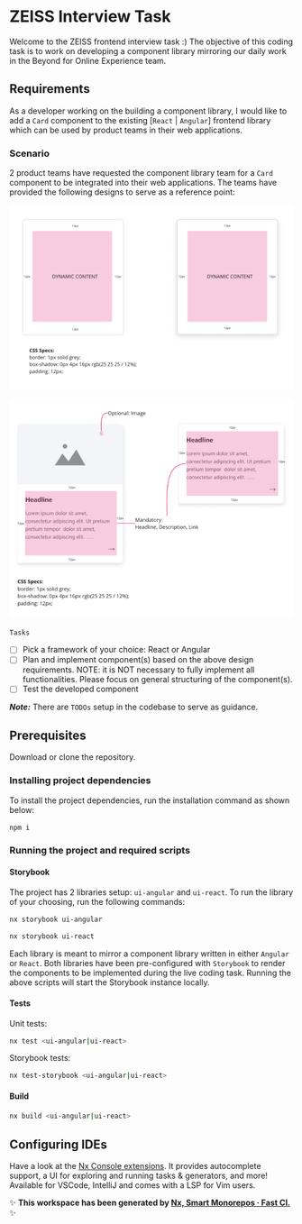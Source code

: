 # ZEISS Interview Task

Welcome to the ZEISS frontend interview task :)
The objective of this coding task is to work on developing a component library mirroring our daily work
in the Beyond for Online Experience team.

## Requirements

As a developer working on the building a component library, I would like to add a `Card` component to the existing
[`React` | `Angular`] frontend library which can be used by product teams in their web applications.

### Scenario
2 product teams have requested the component library team for a `Card` component to be integrated into
their web applications. The teams have provided the following designs to serve as a reference point:

![requirement-1.png](./docs/requirement-1.png)

![requirement-2.png](./docs/requirement-2.png)

`Tasks`

- [ ] Pick a framework of your choice: React or Angular
- [ ] Plan and implement component(s) based on the above design requirements. NOTE: it is NOT necessary to fully implement all functionalities. Please focus on general structuring of the component(s).
- [ ] Test the developed component

***Note:*** There are `TODOs` setup in the codebase to serve as guidance.

## Prerequisites

Download or clone the repository.

### Installing project dependencies 

To install the project dependencies, run the installation command as shown below:

```sh
npm i
```

### Running the project and required scripts

#### Storybook

The project has 2 libraries setup: `ui-angular` and `ui-react`. To run the library of your choosing, run the
following commands:

```sh
nx storybook ui-angular
```

```sh
nx storybook ui-react
```

Each library is meant to mirror a component library written in either `Angular` or `React`.
Both libraries have been pre-configured with `Storybook` to render the components to be implemented during
the live coding task. Running the above scripts will start the Storybook instance locally.

#### Tests

Unit tests:

```sh
nx test <ui-angular|ui-react>
```

Storybook tests:

```sh
nx test-storybook <ui-angular|ui-react>
```

#### Build

```sh
nx build <ui-angular|ui-react>
```

## Configuring IDEs

Have a look at the [Nx Console extensions](https://nx.dev/nx-console). It provides autocomplete support, a UI for exploring and running tasks & generators, and more! Available for VSCode, IntelliJ and comes with a LSP for Vim users.

✨ **This workspace has been generated by [Nx, Smart Monorepos · Fast CI.](https://nx.dev)** ✨

